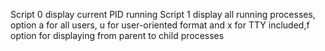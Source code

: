 Script 0 display current PID running
Script 1 display all running processes, option a for all users, u for user-oriented format and x for TTY included,f option for displaying from parent to child processes
